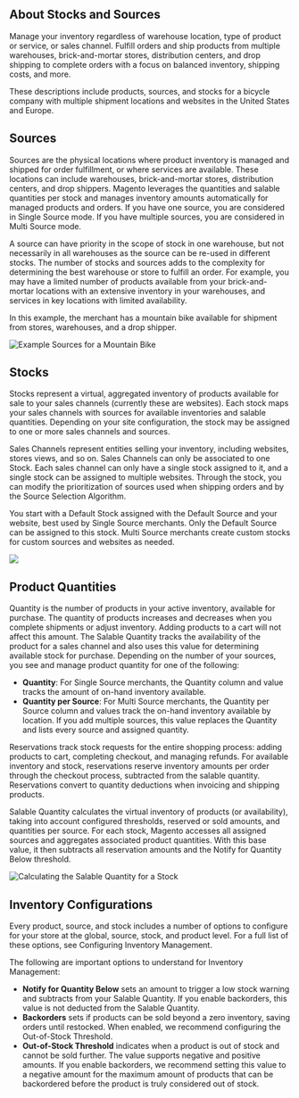 About Stocks and Sources
--

Manage your inventory regardless of warehouse location, type of product or service, or sales channel. Fulfill orders and ship products from multiple warehouses, brick-and-mortar stores, distribution centers, and drop shipping to complete orders with a focus on balanced inventory, shipping costs, and more.

These descriptions include products, sources, and stocks for a bicycle company with multiple shipment locations and websites in the United States and Europe.

## Sources

Sources are the physical locations where product inventory is managed and shipped for order fulfillment, or where services are available. These locations can include warehouses, brick-and-mortar stores, distribution centers, and drop shippers. Magento leverages the quantities and salable quantities per stock and manages inventory amounts automatically for managed products and orders. If you have one source, you are considered in Single Source mode. If you have multiple sources, you are considered in Multi Source mode.

A source can have priority in the scope of stock in one warehouse, but not necessarily in all warehouses as the source can be re-used in different stocks. The number of stocks and sources adds to the complexity for determining the best warehouse or store to fulfill an order. For example, you may have a limited number of products available from your brick-and-mortar locations with an extensive inventory in your warehouses, and services in key locations with limited availability.

In this example, the merchant has a mountain bike available for shipment from stores, warehouses, and a drop shipper.

![Example Sources for a Mountain Bike](https://docs.magento.com/m2/ce/user_guide/Resources/Images/inventory/inventory-diagram-sources.png)

## Stocks

Stocks represent a virtual, aggregated inventory of products available for sale to your sales channels (currently these are websites). Each stock maps your sales channels with sources for available inventories and salable quantities. Depending on your site configuration, the stock may be assigned to one or more sales channels and sources.

Sales Channels represent entities selling your inventory, including websites, stores views, and so on. Sales Channels can only be associated to one Stock. Each sales channel can only have a single stock assigned to it, and a single stock can be assigned to multiple websites. Through the stock, you can modify the prioritization of sources used when shipping orders and by the Source Selection Algorithm.

You start with a Default Stock assigned with the Default Source and your website, best used by Single Source merchants. Only the Default Source can be assigned to this stock. Multi Source merchants create custom stocks for custom sources and websites as needed.

![](https://docs.magento.com/m2/ce/user_guide/Resources/Images/inventory/inventory-diagram-stock.png)

## Product Quantities

Quantity is the number of products in your active inventory, available for purchase. The quantity of products increases and decreases when you complete shipments or adjust inventory. Adding products to a cart will not affect this amount. The Salable Quantity tracks the availability of the product for a sales channel and also uses this value for determining available stock for purchase. Depending on the number of your sources, you see and manage product quantity for one of the following:

* **Quantity**: For Single Source merchants, the Quantity column and value tracks the amount of on-hand inventory available.
* **Quantity per Source**: For Multi Source merchants, the Quantity per Source column and values track the on-hand inventory available by location. If you add multiple sources, this value replaces the Quantity and lists every source and assigned quantity.

Reservations track stock requests for the entire shopping process: adding products to cart, completing checkout, and managing refunds. For available inventory and stock, reservations reserve inventory amounts per order through the checkout process, subtracted from the salable quantity. Reservations convert to quantity deductions when invoicing and shipping products.

Salable Quantity calculates the virtual inventory of products (or availability), taking into account configured thresholds, reserved or sold amounts, and quantities per source. For each stock, Magento accesses all assigned sources and aggregates associated product quantities. With this base value, it then subtracts all reservation amounts and the Notify for Quantity Below threshold.

![Calculating the Salable Quantity for a Stock](https://docs.magento.com/m2/ce/user_guide/Resources/Images/inventory/inventory-diagram-salable-qty.png)

## Inventory Configurations

Every product, source, and stock includes a number of options to configure for your store at the global, source, stock, and product level. For a full list of these options, see Configuring Inventory Management.

The following are important options to understand for Inventory Management:

* **Notify for Quantity Below** sets an amount to trigger a low stock warning and subtracts from your Salable Quantity. If you enable backorders, this value is not deducted from the Salable Quantity.
* **Backorders** sets if products can be sold beyond a zero inventory, saving orders until restocked. When enabled, we recommend configuring the Out-of-Stock Threshold.
* **Out-of-Stock Threshold** indicates when a product is out of stock and cannot be sold further. The value supports negative and positive amounts. If you enable backorders, we recommend setting this value to a negative amount for the maximum amount of products that can be backordered before the product is truly considered out of stock.